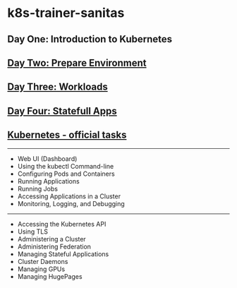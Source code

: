 # k8s-trainer-sanitas

## Day One: Introduction to Kubernetes 

## [Day Two: Prepare Environment](Day_02.md)

## [Day Three: Workloads](Day_03.md)

## [Day Four: Statefull Apps](Day_04.md)


## [Kubernetes - official tasks](https://kubernetes.io/docs/tasks/)

---------------------------

* Web UI (Dashboard)
* Using the kubectl Command-line
* Configuring Pods and Containers
* Running Applications
* Running Jobs
* Accessing Applications in a Cluster
* Monitoring, Logging, and Debugging

---------------------------

* Accessing the Kubernetes API
* Using TLS
* Administering a Cluster
* Administering Federation
* Managing Stateful Applications
* Cluster Daemons
* Managing GPUs
* Managing HugePages
